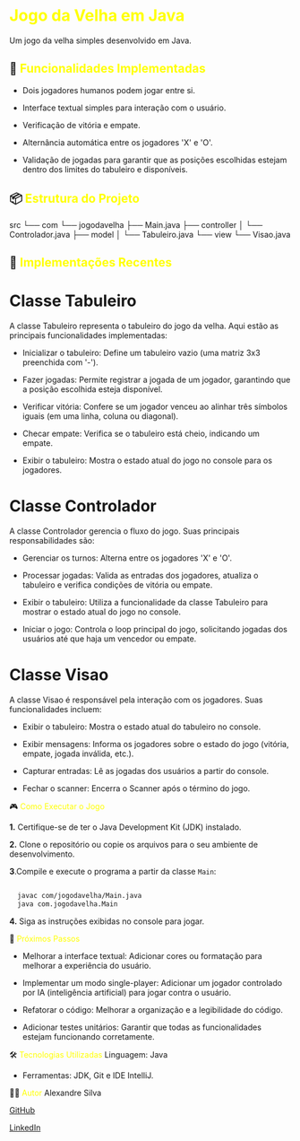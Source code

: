 # <span style="color:yellow;">Jogo da Velha em Java</span>

Um jogo da velha simples desenvolvido em Java.

## 🚀 <span style="color:yellow;">Funcionalidades Implementadas</span>
* Dois jogadores humanos podem jogar entre si.

* Interface textual simples para interação com o usuário.

* Verificação de vitória e empate.

* Alternância automática entre os jogadores 'X' e 'O'.

* Validação de jogadas para garantir que as posições escolhidas estejam dentro dos limites do tabuleiro e disponíveis.

## 📦 <span style="color:yellow;">Estrutura do Projeto</span>
src
└── com
└── jogodavelha
├── Main.java
├── controller
│   └── Controlador.java
├── model
│   └── Tabuleiro.java
└── view
└── Visao.java

## 📝 <span style="color:yellow;">Implementações Recentes</span>

# Classe Tabuleiro

 A classe Tabuleiro representa o tabuleiro do jogo da velha. Aqui estão as principais funcionalidades implementadas:

* Inicializar o tabuleiro: Define um tabuleiro vazio (uma matriz 3x3 preenchida com '-').

* Fazer jogadas: Permite registrar a jogada de um jogador, garantindo que a posição escolhida esteja disponível.

* Verificar vitória: Confere se um jogador venceu ao alinhar três símbolos iguais (em uma linha, coluna ou diagonal).

* Checar empate: Verifica se o tabuleiro está cheio, indicando um empate.

* Exibir o tabuleiro: Mostra o estado atual do jogo no console para os jogadores.

# Classe Controlador


A classe Controlador gerencia o fluxo do jogo. Suas principais responsabilidades são:

* Gerenciar os turnos: Alterna entre os jogadores 'X' e 'O'.

* Processar jogadas: Valida as entradas dos jogadores, atualiza o tabuleiro e verifica condições de vitória ou empate.

* Exibir o tabuleiro: Utiliza a funcionalidade da classe Tabuleiro para mostrar o estado atual do jogo no console.

* Iniciar o jogo: Controla o loop principal do jogo, solicitando jogadas dos usuários até que haja um vencedor ou empate.

# Classe Visao
A classe Visao é responsável pela interação com os jogadores. Suas funcionalidades incluem:

* Exibir o tabuleiro: Mostra o estado atual do tabuleiro no console.

* Exibir mensagens: Informa os jogadores sobre o estado do jogo (vitória, empate, jogada inválida, etc.).

* Capturar entradas: Lê as jogadas dos usuários a partir do console.

* Fechar o scanner: Encerra o Scanner após o término do jogo.

🎮 <span style="color:yellow;">Como Executar o Jogo</span>

**1.** Certifique-se de ter o Java Development Kit (JDK) instalado.

**2.** Clone o repositório ou copie os arquivos para o seu ambiente de desenvolvimento.

**3**.Compile e execute o programa a partir da classe `Main`:

``` bash

  javac com/jogodavelha/Main.java
  java com.jogodavelha.Main

```
**4.** Siga as instruções exibidas no console para jogar.

📌 <span style="color:yellow;">Próximos Passos</span>
* Melhorar a interface textual: Adicionar cores ou formatação para melhorar a experiência do usuário.

* Implementar um modo single-player: Adicionar um jogador controlado por IA (inteligência artificial) para jogar contra o usuário.

* Refatorar o código: Melhorar a organização e a legibilidade do código.

* Adicionar testes unitários: Garantir que todas as funcionalidades estejam funcionando corretamente.

🛠️ <span style="color:yellow;">Tecnologias Utilizadas</span>
Linguagem: Java

* Ferramentas: JDK, Git e IDE IntelliJ.

👨‍💻 <span style="color:yellow;">Autor</span>
Alexandre Silva

[GitHub](https://github.com/Alexandre-Silva-SofDev/JogoDaVelha)

[LinkedIn](https://www.linkedin.com/in/javadevelopper/)